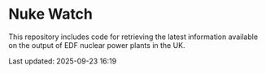 # Nuke Watch

This repository includes code for retrieving the latest information available on the output of EDF nuclear power plants in the UK.

Last updated: 2025-09-23 16:19